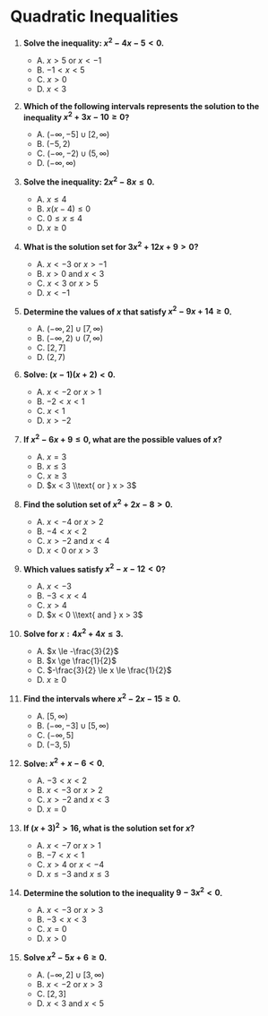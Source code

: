 # Quadratic Inequalities

1. **Solve the inequality: $x^2 - 4x - 5 < 0$.**
   - A. $x > 5 \text{ or } x < -1$
   - B. $-1 < x < 5$
   - C. $x > 0$
   - D. $x < 3$

2. **Which of the following intervals represents the solution to the inequality $x^2 + 3x - 10 \ge 0$?**
   - A. $(-\infty, -5] \cup [2, \infty)$
   - B. $(-5, 2)$
   - C. $(-\infty, -2) \cup (5, \infty)$
   - D. $(-\infty, \infty)$

3. **Solve the inequality: $2x^2 - 8x \le 0$.**
   - A. $x \le 4$
   - B. $x(x - 4) \le 0$
   - C. $0 \le x \le 4$
   - D. $x \ge 0$

4. **What is the solution set for $3x^2 + 12x + 9 > 0$?**
   - A. $x < -3 \text{ or } x > -1$
   - B. $x > 0 \text{ and } x < 3$
   - C. $x < 3 \text{ or } x > 5$
   - D. $x < -1$

5. **Determine the values of $x$ that satisfy $x^2 - 9x + 14 \ge 0$.**
   - A. $(-\infty, 2] \cup [7, \infty)$
   - B. $(-\infty, 2) \cup (7, \infty)$
   - C. $[2, 7]$
   - D. $(2, 7)$

6. **Solve: $(x - 1)(x + 2) < 0$.**
   - A. $x < -2 \text{ or } x > 1$
   - B. $-2 < x < 1$
   - C. $x < 1$
   - D. $x > -2$

7. **If $x^2 - 6x + 9 \leq 0$, what are the possible values of $x$?**
   - A. $x = 3$
   - B. $x \le 3$
   - C. $x \ge 3$
   - D. $x < 3 \\text{ or } x > 3$

8. **Find the solution set of $x^2 + 2x - 8 > 0$.**
   - A. $x < -4 \text{ or } x > 2$
   - B. $-4 < x < 2$
   - C. $x > -2 \text{ and } x < 4$
   - D. $x < 0 \text{ or } x > 3$

9. **Which values satisfy $x^2 - x - 12 < 0$?**
   - A. $x < -3$
   - B. $-3 < x < 4$
   - C. $x > 4$
   - D. $x < 0 \\text{ and } x > 3$

10. **Solve for $x: 4x^2 + 4x \le 3$.**
    - A. $x \le -\frac{3}{2}$
    - B. $x \ge \frac{1}{2}$
    - C. $-\frac{3}{2} \le x \le \frac{1}{2}$
    - D. $x \ge 0$

11. **Find the intervals where $x^2 - 2x - 15 \ge 0$.**
    - A. $[5, \infty)$
    - B. $(-\infty, -3] \cup [5, \infty)$
    - C. $(-\infty, 5]$
    - D. $(-3, 5)$

12. **Solve: $x^2 + x - 6 < 0$.**
    - A. $-3 < x < 2$
    - B. $x < -3 \text{ or } x > 2$
    - C. $x > -2 \text{ and } x < 3$
    - D. $x = 0$

13. **If $(x + 3)^2 > 16$, what is the solution set for $x$?**
    - A. $x < -7 \text{ or } x > 1$
    - B. $-7 < x < 1$
    - C. $x > 4 \text{ or } x < -4$
    - D. $x \le -3 \text{ and } x \le 3$

14. **Determine the solution to the inequality $9 - 3x^2 < 0$.**
    - A. $x < -3 \text{ or } x > 3$
    - B. $-3 < x < 3$
    - C. $x = 0$
    - D. $x > 0$

15. **Solve $x^2 - 5x + 6 \ge 0$.**
    - A. $(- \infty, 2] \cup [3, \infty)$
    - B. $x < -2 \text{ or } x > 3$
    - C. $[2, 3]$
    - D. $x < 3 \text{ and } x < 5$
